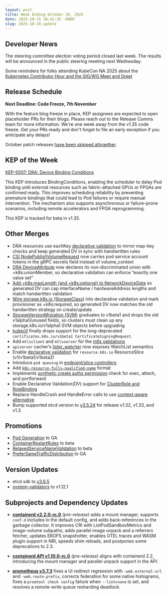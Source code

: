 ```yaml
---
layout: post
title: Week Ending October 26, 2025
date: 2025-10-31 18:41:35 -0000
slug: 2025-10-26-update
---
```


## Developer News

The steering committee election voting period closed last week. The results will be announced in the public steering meeting next Wednesday.

Some reminders for folks attending KubeCon NA 2025 about the [Kubernetes Contributor Hour and the SIG/WG Meet and Greet](https://groups.google.com/a/kubernetes.io/g/dev/c/eeyzDwxIz4M)

## Release Schedule

**Next Deadline: Code Freeze, 7th November**

With the feature blog freeze in place, KEP assignees are expected to open placeholder PRs for their blogs. Please reach out to the Release Comms team for more information. We're one week away from the v1.35 code freeze. Get your PRs ready and don't forget to file an early exception if you anticipate any delays!

October patch releases [have been skipped altogether](https://groups.google.com/a/kubernetes.io/g/dev/c/g6TibFkr80U).

## KEP of the Week

[KEP-5007: DRA: Device Binding Conditions](https://github.com/kubernetes/enhancements/blob/master/keps/sig-scheduling/5007-device-attach-before-pod-scheduled/README.md)

This KEP introduces BindingConditions, enabling the scheduler to delay Pod binding until external resources such as fabric-attached GPUs or FPGAs are confirmed ready. This improves scheduling reliability by preventing premature bindings that could lead to Pod failures or require manual intervention. The mechanism also supports asynchronous or failure-prone scenarios, including remote accelerators and FPGA reprogramming.

This KEP is tracked for beta in v1.35.

## Other Merges

* DRA resources use eachKey [declarative validation](https://github.com/kubernetes/kubernetes/pull/134836) to mirror map-key checks and keep generated DV in sync with handwritten rules
* [CSI NodePublishVolumeRequest](https://github.com/kubernetes/kubernetes/pull/134826) now carries pod service account tokens in the gRPC secrets field instead of volume_context
* [DRA DeviceAttribute](https://github.com/kubernetes/kubernetes/pull/134824) now declares its non-discriminated union with +k8s:unionMember, so declarative validation can enforce “exactly one value set” 
* [Add +k8s:maxLength (and +k8s:optional) to NetworkDeviceData](https://github.com/kubernetes/kubernetes/pull/134807) so generated DV can cap interfaceName / hardwareAddress lengths and match handwritten validation
* [Wire storage.k8s.io (StorageClass)](https://github.com/kubernetes/kubernetes/pull/134796) into declarative validation and mark provisioner as +k8s:required, so generated DV now matches the old handwritten strategy on create/update
* [StorageVersionMigration (SVM)](https://github.com/kubernetes/kubernetes/pull/134784) graduates to v1beta1 and drops the old v1alpha1/unused fields, so clusters must clean up any storage.k8s.io/v1alpha1 SVM objects before upgrading
* [kubectl](https://github.com/kubernetes/kubernetes/pull/134782) finally drops support for the long-deprecated `certificates.k8s.io/v1beta1 CertificateSigningRequest`.
* Add `mtlsclient` and `mtlsserver` for the [mtls validations](https://github.com/kubernetes/kubernetes/pull/134778)
* `apiserver` cacher’s [lister_watcher](https://github.com/kubernetes/kubernetes/pull/134770) now exposes WatchList semantics
* Enable [declarative validation](https://github.com/kubernetes/kubernetes/pull/134767) for `resource.k8s.io` ResourceSlice (v1/v1beta1/v1beta2)
* Introduce `pod queuing` in [endpoint/slice controllers](https://github.com/kubernetes/kubernetes/pull/134739)
* Add [`k8s-resource-fully-qualified-name`](https://github.com/kubernetes/kubernetes/pull/134602/files) format
* Implements [synthetic create authz permission](https://github.com/kubernetes/kubernetes/pull/134577) check for exec, attach, and portforward
* Enable Declarative Validation(DV) support for [ClusterRole and RoleBinding](https://github.com/kubernetes/kubernetes/pull/134537)
* Replace HandleCrash and HandleError calls to use [context-aware alternative](https://github.com/kubernetes/kubernetes/pull/134450)
* Bump supported etcd version to [v3.5.24](https://github.com/kubernetes/kubernetes/pull/134779) for release v1.32, v1.33, and v1.3

## Promotions

* [Pod Generation](https://github.com/kubernetes/kubernetes/pull/134948) to GA
* [ContainerRestartRules](https://github.com/kubernetes/kubernetes/pull/134631) to beta
* [RelaxedServiceNameValidation](https://github.com/kubernetes/kubernetes/pull/134493) to beta
* [PreferSameTrafficDistribution](https://github.com/kubernetes/kubernetes/pull/134457) to GA

## Version Updates

* etcd sdk to [v3.6.5](https://github.com/kubernetes/kubernetes/pull/134780)
* [system-validators](https://github.com/kubernetes/kubernetes/pull/134744) to v1.12.1

## Subprojects and Dependency Updates

* [**containerd v2.2.0-rc.0**](https://github.com/containerd/containerd/releases/tag/v2.2.0-rc.0) *(pre-release)* adds a mount manager, supports `conf.d` includes in the default config, and adds back-references in the garbage collector. It improves CRI with ListPodSandboxMetrics and image-volume subpaths, adds parallel image unpack and a referrers fetcher, updates EROFS snapshotter, enables OTEL traces and WASM plugin support in NRI, speeds shim reloads, and postpones some deprecations to 2.3.

* [**containerd API v1.10.0-rc.0**](https://github.com/containerd/containerd/releases/tag/api/v1.10.0-rc.0) *(pre-release)* aligns with containerd 2.2, introducing the mount manager and parallel unpack support in the API.

* [**prometheus v3.7.3**](https://github.com/prometheus/prometheus/releases/tag/v3.7.3) fixes a UI redirect regression with `-web.external-url` and `-web.route-prefix`, corrects federation for some native histograms, fixes a `promtool check config` failure when `--lint=none` is set, and resolves a remote-write queue resharding deadlock.

